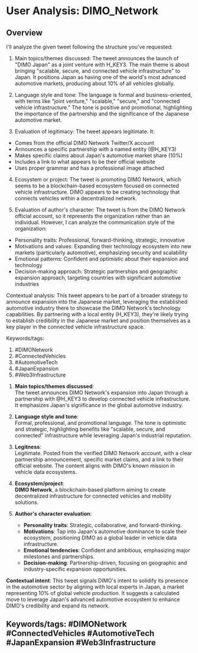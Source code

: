 # User Analysis: DIMO_Network

## Overview

<think>
I'll analyze the given tweet following the structure you've requested:

1. Main topics/themes discussed:
The tweet announces the launch of "DIMO Japan" as a joint venture with H_KEY3. The main theme is about bringing "scalable, secure, and connected vehicle infrastructure" to Japan. It positions Japan as having one of the world's most advanced automotive markets, producing about 10% of all vehicles globally.

2. Language style and tone:
The language is formal and business-oriented, with terms like "joint venture," "scalable," "secure," and "connected vehicle infrastructure." The tone is positive and promotional, highlighting the importance of the partnership and the significance of the Japanese automotive market.

3. Evaluation of legitimacy:
The tweet appears legitimate. It:
- Comes from the official DIMO Network Twitter/X account
- Announces a specific partnership with a named entity (@H_KEY3)
- Makes specific claims about Japan's automotive market share (10%)
- Includes a link to what appears to be their official website
- Uses proper grammar and has a professional image attached

4. Ecosystem or project:
The tweet is promoting DIMO Network, which seems to be a blockchain-based ecosystem focused on connected vehicle infrastructure. DIMO appears to be creating technology that connects vehicles within a decentralized network.

5. Evaluation of author's character:
The tweet is from the DIMO Network official account, so it represents the organization rather than an individual. However, I can analyze the communication style of the organization:

- Personality traits: Professional, forward-thinking, strategic, innovative
- Motivations and values: Expanding their technology ecosystem into new markets (particularly automotive), emphasizing security and scalability
- Emotional patterns: Confident and optimistic about their expansion and technology
- Decision-making approach: Strategic partnerships and geographic expansion approach, targeting countries with significant automotive industries

Contextual analysis:
This tweet appears to be part of a broader strategy to announce expansion into the Japanese market, leveraging the established automotive industry there to showcase the DIMO Network's technology capabilities. By partnering with a local entity (H_KEY3), they're likely trying to establish credibility in the Japanese market and position themselves as a key player in the connected vehicle infrastructure space.

Keywords/tags:
1. #DIMONetwork
2. #ConnectedVehicles
3. #AutomotiveTech
4. #JapanExpansion
5. #Web3Infrastructure
</think>

1. **Main topics/themes discussed**:  
   The tweet announces DIMO Network's expansion into Japan through a partnership with @H_KEY3 to develop connected vehicle infrastructure. It emphasizes Japan's significance in the global automotive industry.

2. **Language style and tone**:  
   Formal, professional, and promotional language. The tone is optimistic and strategic, highlighting benefits like "scalable, secure, and connected" infrastructure while leveraging Japan's industrial reputation.

3. **Legitness**:  
   Legitimate. Posted from the verified DIMO Network account, with a clear partnership announcement, specific market claims, and a link to their official website. The content aligns with DIMO's known mission in vehicle data ecosystems.

4. **Ecosystem/project**:  
   **DIMO Network**, a blockchain-based platform aiming to create decentralized infrastructure for connected vehicles and mobility solutions.

5. **Author's character evaluation**:  
   - **Personality traits**: Strategic, collaborative, and forward-thinking.  
   - **Motivations**: Tap into Japan's automotive dominance to scale their ecosystem, positioning DIMO as a global leader in vehicle data infrastructure.  
   - **Emotional tendencies**: Confident and ambitious, emphasizing major milestones and partnerships.  
   - **Decision-making**: Partnership-driven, focusing on geographic and industry-specific expansion opportunities.

**Contextual intent**: This tweet signals DIMO's intent to solidify its presence in the automotive sector by aligning with local experts in Japan, a market representing 10% of global vehicle production. It suggests a calculated move to leverage Japan's advanced automotive ecosystem to enhance DIMO's credibility and expand its network.

**Keywords/tags**: #DIMONetwork #ConnectedVehicles #AutomotiveTech #JapanExpansion #Web3Infrastructure
---
